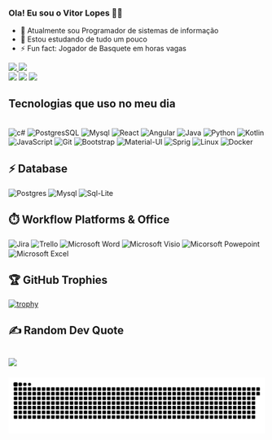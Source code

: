  ### Ola! Eu sou o Vitor Lopes 🙋‍♂️
- 🔭 Atualmente sou Programador de sistemas de informação 
- 🌱 Estou estudando de tudo um pouco
- ⚡ Fun fact: Jogador de Basquete em horas vagas

<div>
  <a href="https://github.com/Vitor-Lopes-Rodrigues">
  <img height="180em" src="https://github-readme-stats.vercel.app/api?username=Vitor-Lopes-Rodrigues&show_icons=true&theme=dark"/>
  <img height="180em" src="https://github-readme-stats.vercel.app/api/top-langs/?username=Vitor-lopes-Rodrigues&layout=compact&langs_count=7&theme=dark"/>
<div>
  <a href="https://www.instagram.com/vitor_lopes_rodrigues/" target="_blank"><img src="https://img.shields.io/badge/-Instagram-%23E4405F?style=for-the-badge&logo=instagram&logoColor=white" target="_blank"></a> 
  <a href="https://www.linkedin.com/in/vitor-lopes-a183a71b7/" target="_blank"><img src="https://img.shields.io/badge/-LinkedIn-%230077B5?style=for-the-badge&logo=linkedin&logoColor=white" target="_blank"></a>
  <a href ="email:lopesvitor153@gmail.com.br" alt="lopesvitor153@gmail.com"> <img src="https://img.shields.io/badge/-Gmail-%23333?style=for-the-badge&logo=gmail&logoColor=white" target="_blank"></a>

 ## Tecnologias que uso no meu dia
 <div style="display: inline_block"><br/>
    <img align="center" alt="c#" src="https://img.shields.io/badge/C%23-239120?style=for-the-badge&logo=c-sharp&logoColor=white"/>
    <img align="center" alt="PostgresSQL" src="https://img.shields.io/badge/PostgreSQL-316192?style=for-the-badge&logo=postgresql&logoColor=white"/>
    <img align="center" alt="Mysql" src="https://img.shields.io/badge/MySQL-005C84?style=for-the-badge&logo=mysql&logoColor=white"/>
    <img align="center" alt="React" src="https://img.shields.io/badge/React-20232A?style=for-the-badge&logo=react&logoColor=61DAFB"/>
    <img align="center" alt="Angular" src="https://img.shields.io/badge/Angular-DD0031?style=for-the-badge&logo=angular&logoColor=white"/>
    <img align="center" alt="Java" src="https://img.shields.io/badge/Java-ED8B00?style=for-the-badge&logo=openjdk&logoColor=white"/> 
    <img align="center" alt="Python" src="https://img.shields.io/badge/Python-3776AB?style=for-the-badge&logo=python&logoColor=white"/>
    <img align="center" alt="Kotlin" src="https://img.shields.io/badge/Kotlin-0095D5?&style=for-the-badge&logo=kotlin&logoColor=white"/>
    <img align="center" alt="JavaScript" src="https://img.shields.io/badge/JavaScript-F7DF1E?style=for-the-badge&logo=javascript&logoColor=black"/>
    <img align="center" alt="Git" src="https://img.shields.io/badge/GIT-E44C30?style=for-the-badge&logo=git&logoColor=white"/>
    <img align="center" alt="Bootstrap" src="https://img.shields.io/badge/Bootstrap-563D7C?style=for-the-badge&logo=bootstrap&logoColor=white"/>
    <img align="center" alt="Material-UI" src="https://img.shields.io/badge/Material--UI-0081CB?style=for-the-badge&logo=material-ui&logoColor=white"/>
    <img align="center" alt="Sprig" src="https://img.shields.io/badge/Spring-6DB33F?style=for-the-badge&logo=spring&logoColor=white"/>
    <img align="center" alt="Linux" src="https://img.shields.io/badge/Linux-FCC624?style=for-the-badge&logo=linux&logoColor=black"/>
    <img align="center" alt="Docker" src="https://img.shields.io/badge/Docker-2496ED?style=for-the-badge&logo=docker&logoColor=white"/>
 </div>

##

 ## ⚡ Database
  <div>
    <img align="center" alt="Postgres" src="https://img.shields.io/badge/PostgreSQL-316192?style=for-the-badge&logo=postgresql&logoColor=white"/>
    <img align="center" alt="Mysql" src="https://img.shields.io/badge/MySQL-005C84?style=for-the-badge&logo=mysql&logoColor=white"/>
    <img align="center" alt="Sql-Lite" src="https://img.shields.io/badge/SQLite-07405E?style=for-the-badge&logo=sqlite&logoColor=white"/>
  </div>


 ## ⏱️ Workflow Platforms & Office
 <div>
    <img align="center" alt="Jira" src="https://img.shields.io/badge/Jira-0052CC?style=for-the-badge&logo=Jira&logoColor=white"/>
    <img align="center" alt="Trello" src="https://img.shields.io/badge/Trello-0052CC?style=for-the-badge&logo=trello&logoColor=white"/>
    <img align="center" alt="Microsoft Word" src="https://img.shields.io/badge/Microsoft_Word-2B579A?style=for-the-badge&logo=microsoft-word&logoColor=white"/>
    <img align="center" alt="Microsoft Visio" src="https://img.shields.io/badge/Microsoft_Visio-3955A3?style=for-the-badge&logo=microsoft-visio&logoColor=white"/>
    <img align="center" alt="Micorsoft Powepoint" src="https://img.shields.io/badge/Microsoft_PowerPoint-B7472A?style=for-the-badge&logo=microsoft-powerpoint&logoColor=white"/>
    <img align="center" alt="Microsoft Excel" src="https://img.shields.io/badge/Microsoft_Excel-217346?style=for-the-badge&logo=microsoft-excel&logoColor=white"/>
</div>

 ##

 ## 🏆 GitHub Trophies
[![trophy](https://github-profile-trophy.vercel.app/?username=Vitor-Lopes-Rodrigues&theme=onedark)](https://github.com/ryo-ma/github-profile-trophy)

 ## ✍️ Random Dev Quote
![](https://quotes-github-readme.vercel.app/api?type=horizontal&theme=algolia) 
---

<picture>
  <source media="(prefers-color-scheme: dark)" srcset="https://raw.githubusercontent.com/Vitor-Lopes-Rodrigues/Vitor-Lopes-Rodrigues/output/github-contribution-grid-snake-dark.svg">
  <source media="(prefers-color-scheme: light)" srcset="https://raw.githubusercontent.com/Vitor-Lopes-Rodrigues/Vitor-Lopes-Rodrigues/output/github-contribution-grid-snake.svg">
  <img alt="github contribution grid snake animation" src="https://raw.githubusercontent.com/Vitor-Lopes-Rodrigues/Vitor-Lopes-Rodrigues/output/github-contribution-grid-snake.svg">
</picture>



